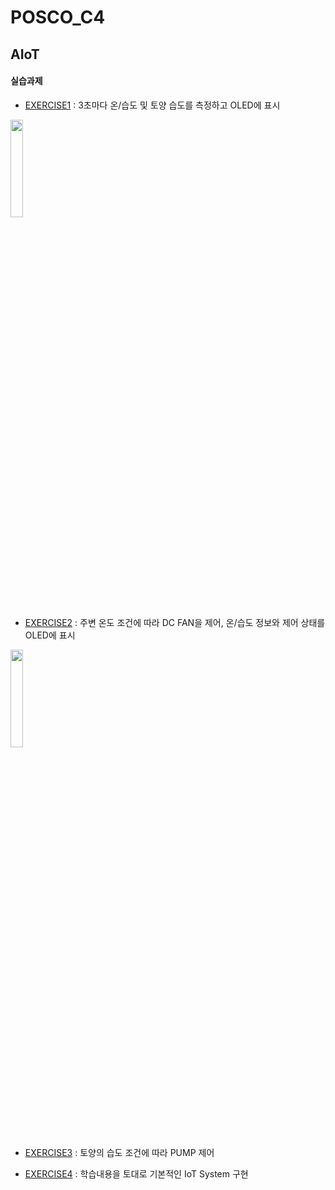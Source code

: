 # POSCO_C4
## AIoT
#### 실습과제

* [EXERCISE1](https://github.com/0cars0903/POSCO_C4/blob/main/AIoT/EXERCISE1_%EC%9D%B4%ED%98%84%ED%9D%AC_%EA%B3%A0%EB%8B%A4%EC%98%81_%EC%86%A1%EC%A4%80%ED%9D%AC.ino)
: 3초마다 온/습도 및 토양 습도를 측정하고 OLED에 표시

<img width = "20%" src="https://user-images.githubusercontent.com/111993984/196630510-7b680d27-1b80-445e-a3de-13205ebf79a2.gif">

* [EXERCISE2](https://github.com/0cars0903/POSCO_C4/blob/main/AIoT/EXERCISE2_%EC%9D%B4%ED%98%84%ED%9D%AC_%EA%B3%A0%EB%8B%A4%EC%98%81_%EC%86%A1%EC%A4%80%ED%9D%AC.ino)
: 주변 온도 조건에 따라 DC FAN을 제어, 온/습도 정보와 제어 상태를 OLED에 표시 

<img width = "20%" src="https://user-images.githubusercontent.com/111993984/196630556-1d5571e9-93b0-4ffe-af53-edbb2c170e4c.gif">

* [EXERCISE3](https://github.com/0cars0903/POSCO_C4/blob/main/AIoT/EXERCISE3_%EC%9D%B4%ED%98%84%ED%9D%AC_%EA%B3%A0%EB%8B%A4%EC%98%81_%EC%86%A1%EC%A4%80%ED%9D%AC.ino)
: 토양의 습도 조건에 따라 PUMP 제어

* [EXERCISE4](https://github.com/0cars0903/POSCO_C4/blob/main/AIoT/EXERCISE4_%EC%9D%B4%ED%98%84%ED%9D%AC_%EA%B3%A0%EB%8B%A4%EC%98%81_%EC%86%A1%EC%A4%80%ED%9D%AC.ino)
: 학습내용을 토대로 기본적인 IoT System 구현
